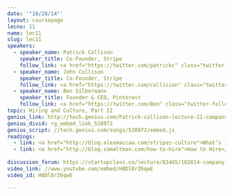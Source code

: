 ```yaml
---
date: '"10/28/14"'
layout: coursepage
lecno: 11
name: lec11
slug: lec11
speakers:
  - speaker_name: Patrick Collison
    speaker_title: Co-Founder, Stripe
    follow_link: <a href="https://twitter.com/patrickc" class="twitter-follow-button" data-show-count="false" data-show-screen-name="true">Follow @patrickc</a>
  - speaker_name: John Collison
    speaker_title: Co-Founder, Stripe
    follow_link: <a href="https://twitter.com/collision" class="twitter-follow-button" data-show-count="false" data-show-screen-name="true">Follow @collision</a>
  - speaker_name: Ben Silbermann
    speaker_title: Founder & CEO, Pinterest
    follow_link: <a href="https://twitter.com/8en" class="twitter-follow-button" data-show-count="false" data-show-screen-name="true">Follow @8en</a>
topic: Hiring and Culture, Part II
genius_link: http://tech.genius.com/Patrick-collison-lecture-11-company-culture-and-building-a-team-part-ii-annotated
genius_divid: rg_embed_link_528972
genius_script: //tech.genius.com/songs/528972/embed.js
readings:
  - link: <a href="http://blog.alexmaccaw.com/stripes-culture">What’s It Like to Work for Stripe</a> by Alex Maccaw
  - link: <a href="http://blog.samaltman.com/how-to-hire">How to Hire</a> by Sam Altman
  
discussion_forum: https://startupclass.co/lecture/83465/102814-company-culture-and-building-a-team-part-iibrbpatrick-and-john-collisonb-ifounders-stripei----
video_link: //www.youtube.com/embed/H8Dl8rZ6qwE
video_id: H8Dl8rZ6qwE

---
```

